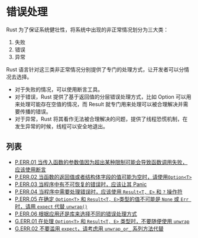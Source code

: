 # 错误处理

Rust 为了保证系统健壮性，将系统中出现的非正常情况划分为三大类：

1. 失败
2. 错误
3. 异常

Rust 语言针对这三类非正常情况分别提供了专门的处理方式，让开发者可以分情况去选择。

- 对于失败的情况，可以使用断言工具。
- 对于错误，Rust 提供了基于返回值的分层错误处理方式，比如 Option 可以用来处理可能存在空值的情况，而 Result 就专门用来处理可以被合理解决并需要传播的错误。
- 对于异常，Rust 将其看作无法被合理解决的问题，提供了线程恐慌机制，在发生异常的时候，线程可以安全地退出。

## 列表

- [P.ERR.01 当传入函数的参数值因为超出某种限制可能会导致函数调用失败，应该使用断言](./error-handle/P.ERR.01.md)
- [P.ERR.02 当函数的返回值或者结构体字段的值可能为空时，请使用`Option<T>`](./error-handle/P.ERR.02.md)
- [P.ERR.03 当程序中有不可恢复的错误时，应该让其 Panic](./error-handle/P.ERR.03.md)
- [P.ERR.04 当程序中需要处理错误时，应该使用 `Result<T, E>` 和 `?` 操作符](./error-handle/P.ERR.04.md)
- [P.ERR.05 在确定 `Option<T>` 和 `Result<T, E>`类型的值不可能是 `None` 或 `Err `时，请用 `expect` 代替 `unwrap()`](./error-handle/P.ERR.05.md)
- [P.ERR.06 根据应用还是库来选择不同的错误处理方式](./error-handle/P.ERR.06.md)
- [G.ERR.01 在处理 `Option<T>` 和 `Result<T, E>` 类型时，不要随便使用 `unwrap`](./error-handle/G.ERR.01.md)
- [G.ERR.02 不要滥用 `expect`，请考虑用 `unwrap_or_` 系列方法代替](./error-handle/G.ERR.02.md)